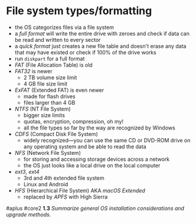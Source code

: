 # File system types/formatting

- the OS categorizes files via a file system
- a *full format* will write the entire drive with zeroes and check if data can be read and written to every sector
- a *quick format* just creates a new file table and doesn't erase any data that may have existed or check if 100% of the drive works
- run `diskpart` for a full format
- *FAT* (File Allocation Table) is old
- *FAT32* is newer 
	- 2 TB volume size limit
	- 4 GB file size limit
- *ExFAT* (Extended FAT) is even newer
	- made for flash drives
	- files larger than 4 GB
- *NTFS* (NT File System) 
	- bigger size limits
	- quotas, encryption, compression, oh my!
	- all the file types so far by the way are recognized by Windows
- *CDFS* (Compact Disk File System)
	- widely recognized—you can use the same CD or DVD-ROM drive on any operating system and be able to read the data
- *NFS* (Network File System)
	- for storing and accessing storage devices across a network
	- the OS just looks like a local drive on the local computer
- *ext3*, *ext4* 
	- 3rd and 4th extended file system
	- Linux and Android
- *HFS* (Hierarchical File System) AKA *macOS Extended*
	- replaced by *APFS* with High Sierra

#aplus #core2 **1.3** *Summarize general OS installation considerations and upgrade methods.* 
